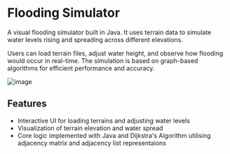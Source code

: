 # Flooding Simulator

A visual flooding simulator built in Java. It uses terrain data to simulate water levels rising and spreading across different elevations.

Users can load terrain files, adjust water height, and observe how flooding would occur in real-time. The simulation is based on graph-based algorithms for efficient performance and accuracy.

![image](https://github.com/user-attachments/assets/d9931c2d-fd14-460a-b53e-b8a070c0048a)

## Features

- Interactive UI for loading terrains and adjusting water levels
- Visualization of terrain elevation and water spread
- Core logic implemented with Java and Dijkstra's Algorithm utilising adjacency matrix and adjacency list representaions
